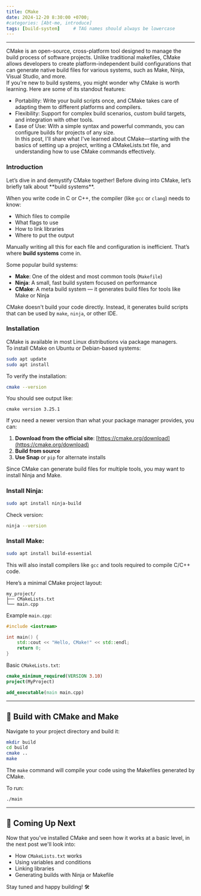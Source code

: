 ```yaml
---
title: CMake 
date: 2024-12-20 8:30:00 +0700;
#categories: [Abt-me, introduce]
tags: [build-system]     # TAG names should always be lowercase
---
```


---
CMake is an open-source, cross-platform tool designed to manage the build process of software projects. Unlike traditional makefiles, CMake allows developers to create platform-independent build configurations that can generate native build files for various systems, such as Make, Ninja, Visual Studio, and more.  
If you're new to build systems, you might wonder why CMake is worth learning. Here are some of its standout features:  
- Portability: Write your build scripts once, and CMake takes care of adapting them to different platforms and compilers.  
- Flexibility: Support for complex build scenarios, custom build targets, and integration with other tools.  
- Ease of Use: With a simple syntax and powerful commands, you can configure builds for projects of any size.  
In this post, I'll share what I've learned about CMake—starting with the basics of setting up a project, writing a CMakeLists.txt file, and understanding how to use CMake commands effectively. 
<h3 id="Introduction" style="font-weight: bold;">Introduction</h3>
Let’s dive in and demystify CMake together!
Before diving into CMake, let’s briefly talk about **build systems**.

When you write code in C or C++, the compiler (like `gcc` or `clang`) needs to know:

- Which files to compile  
- What flags to use  
- How to link libraries  
- Where to put the output

Manually writing all this for each file and configuration is inefficient. That’s where **build systems** come in.

Some popular build systems:

- **Make**: One of the oldest and most common tools (`Makefile`)
- **Ninja**: A small, fast build system focused on performance
- **CMake**: A meta build system — it generates build files for tools like Make or Ninja

CMake doesn't build your code directly. Instead, it generates build scripts that can be used by `make`, `ninja`, or other IDE.

<h3 id="Installation" style="font-weight: bold;">Installation</h3>

CMake is available in most Linux distributions via package managers.  
To install CMake on Ubuntu or Debian-based systems:

```bash
sudo apt update
sudo apt install 
```
To verify the installation:

```bash
cmake --version
```

You should see output like:

```
cmake version 3.25.1
```

If you need a newer version than what your package manager provides, you can:

1. **Download from the official site**: [https://cmake.org/download](https://cmake.org/download)  
2. **Build from source**  
3. **Use Snap** or `pip` for alternate installs

Since CMake can generate build files for multiple tools, you may want to install Ninja and Make.

### Install Ninja:

```bash
sudo apt install ninja-build
```

Check version:

```bash
ninja --version
```

### Install Make:

```bash
sudo apt install build-essential
```

This will also install compilers like `gcc` and tools required to compile C/C++ code.

Here’s a minimal CMake project layout:

```
my_project/
├── CMakeLists.txt
└── main.cpp
```

Example `main.cpp`:

```cpp
#include <iostream>

int main() {
    std::cout << "Hello, CMake!" << std::endl;
    return 0;
}
```

Basic `CMakeLists.txt`:

```cmake
cmake_minimum_required(VERSION 3.10)
project(MyProject)

add_executable(main main.cpp)
```

---

## 🧪 Build with CMake and Make

Navigate to your project directory and build it:

```bash
mkdir build
cd build
cmake ..
make
```

The `make` command will compile your code using the Makefiles generated by CMake.

To run:

```bash
./main
```

---

## 🎯 Coming Up Next

Now that you've installed CMake and seen how it works at a basic level, in the next post we'll look into:

- How `CMakeLists.txt` works
- Using variables and conditions
- Linking libraries
- Generating builds with Ninja or Makefile    

Stay tuned and happy building! 🛠️


